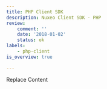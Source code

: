```yaml
---
title: PHP Client SDK
description: Nuxeo Client SDK - PHP
review:
    comment: ''
    date: '2018-01-02'
    status: ok
labels:
    - php-client
is_overview: true

---
```


Replace Content
